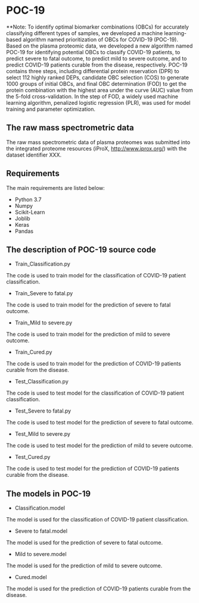 # POC-19

**Note: To identify optimal biomarker combinations (OBCs) for accurately classifying different types of samples, we developed a machine learning-based algorithm named prioritization of OBCs for COVID-19 (POC-19). Based on the plasma proteomic data, we developed a new algorithm named POC-19 for identifying potential OBCs to classify COVID-19 patients, to predict severe to fatal outcome, to predict mild to severe outcome, and to predict COVID-19 patients curable from the disease, respectively. POC-19 contains three steps, including differential protein reservation (DPR) to select 112 highly ranked DEPs, candidate OBC selection (COS) to generate 1000 groups of initial OBCs, and final OBC determination (FOD) to get the protein combination with the highest area under the curve (AUC) value from the 5-fold cross-validation. In the step of FOD, a widely used machine learning algorithm, penalized logistic regression (PLR), was used for model training and parameter optimization.


## The raw mass spectrometric data

The raw mass spectrometric data of plasma proteomes was submitted into the integrated proteome resources (iProX, http://www.iprox.org/) with the dataset identifier XXX.


## Requirements

The main requirements are listed below:

* Python 3.7
* Numpy
* Scikit-Learn
* Joblib
* Keras
* Pandas


## The description of POC-19 source code

* Train_Classification.py

The code is used to train model for the classification of COVID-19 patient classification.
*  Train_Severe to fatal.py

The code is used to train model for the prediction of severe to fatal outcome.
* Train_Mild to severe.py

The code is used to train model for the prediction of mild to severe outcome.
* Train_Cured.py

The code is used to train model for the prediction of COVID-19 patients curable from the disease.
* Test_Classification.py

The code is used to test model for the classification of COVID-19 patient classification.
* Test_Severe to fatal.py

The code is used to test model for the prediction of severe to fatal outcome.
* Test_Mild to severe.py

The code is used to test model for the prediction of mild to severe outcome.
* Test_Cured.py

The code is used to test model for the prediction of COVID-19 patients curable from the disease.


## The models in POC-19

* Classification.model 

The model is used for the classification of COVID-19 patient classification.
* Severe to fatal.model 

The model is used for the prediction of severe to fatal outcome.
* Mild to severe.model 

The model is used for the prediction of mild to severe outcome.
* Cured.model 

The model is used for the prediction of COVID-19 patients curable from the disease.
